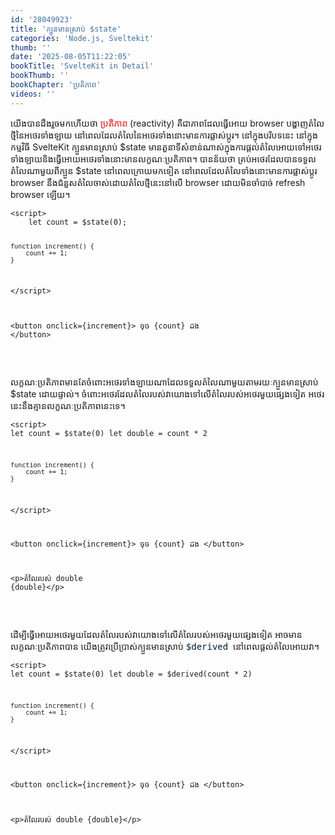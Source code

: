 ```yaml
---
id: '28049923'
title: 'ក្បួន​មាន​ស្រាប់ $state'
categories: 'Node.js, Sveltekit'
thumb: ''
date: '2025-08-05T11:22:05'
bookTitle: 'SvelteKit in Detail'
bookThumb: ''
bookChapter: 'ប្រតិភាព'
videos: ''
---
```

<p>យើង​បាន​ដឹង​រួច​មក​ហើយ​ថា <span style="color:hsl(0,75%,60%);"><strong>ប្រតិភាព</strong></span> (reactivity) គឺ​ជា​ភាព​ដែល​ធ្វើ​អោយ browser បង្ហាញ​តំលៃ​ថ្មី​នៃ​អថេរ​ទាំងឡាយ នៅ​ពេល​ដែល​តំលៃ​នៃ​អថេរ​ទាំងនោះ​​មាន​ការផ្លាស់ប្តូរ​។ នៅ​ក្នុង​បរិបទ​នេះ នៅ​ក្នុង​កម្មវិធី SvelteKit ក្បួន​មាន​ស្រាប់ $state មាន​តួនាទី​សំខាន់​ណាស់​ក្នុង​ការ​ផ្តល់​តំលៃ​អោយ​ទៅ​អថេរ​ទាំងឡាយ​និង​ធ្វើ​អោយ​​​អថេរ​ទាំងនោះ​មាន​លក្ខណៈ​ប្រតិភាព​។ បាន​ន័យ​ថា​ គ្រប់​អថេរ​ដែល​បាន​ទទួល​តំលៃ​ណា​មួយពី​ក្បួន $state​ នៅ​ពេលក្រោយ​មក​ទៀត នៅ​ពេល​ដែល​តំលៃ​ទាំងនោះ​មាន​ការផ្លាស់​ប្តូរ browser នឹងជំនួស​តំលៃ​ចាស់​ដោយ​តំលៃ​ថ្មី​នេះ​នៅ​លើ​ browser ដោយ​មិន​ចាំបាច់ refresh browser ឡើយ​។</p><pre><code class="language-html">&lt;script&gt;
    let count = $state(0);
 
    function increment() {
        count += 1;
    }
&lt;/script&gt;
 
&lt;button onclick={increment}&gt;
    ចុច {count} ដង
&lt;/button&gt;</code></pre><p>&nbsp;</p><p>លក្ខណៈ​ប្រតិភាព​មាន​តែ​ចំពោះ​អថេរ​ទាំងឡាយ​ណា​ដែល​ទទួល​តំលៃ​ណា​មួយ​តាម​រយៈ​ក្បួន​មាន​ស្រាប់ $state ​ដោយ​ផ្ទាល់​។ ចំពោះ​អថេរ​ដែល​តំលៃ​របស់​វា​យោង​ទៅ​លើ​​តំលៃ​របស់​អថេរ​មួយ​ផ្សេង​ទៀត អថេរ​​នេះ​​នឹង​គ្មាន​លក្ខណៈ​ប្រតិភាព​នេះ​ទេ​។</p><pre><code class="language-html">&lt;script&gt;
    let count = $state(0)
    let double = count * 2
 
    function increment() {
        count += 1;
    }
&lt;/script&gt;
 
&lt;button onclick={increment}&gt;
    ចុច {count} ដង
&lt;/button&gt;
 
&lt;p&gt;​​​​​​​​​​តំលៃរបស់ double {double}&lt;/p&gt;</code></pre><p>&nbsp;</p><p>ដើម្បី​ធ្វើ​អោយ​អថេរ​មួយ ​ដែល​តំលៃ​របស់​វា​យោង​ទៅ​លើ​តំលៃ​របស់​អថេរ​មួយ​ផ្សេង​ទៀត អាចមាន​លក្ខណៈ​ប្រតិភាព​បាន យើង​ត្រូវ​ប្រើ​ប្រាស់​ក្បួន​មាន​ស្រាប់ <span style="background-color:rgba(245,248,255,0.5);color:rgb(0,29,53);font-family:monospace;font-size:14px;">$derived</span> &nbsp;នៅ​ពេល​ផ្តល់​តំលៃ​អោយ​វា​។</p><pre><code class="language-html">&lt;script&gt;
    let count = $state(0)
    let double = $derived(count * 2)
 
    function increment() {
        count += 1;
    }
&lt;/script&gt;
 
&lt;button onclick={increment}&gt;
    ចុច {count} ដង
&lt;/button&gt;
 
&lt;p&gt;​​​​​​​​​​តំលៃរបស់ double {double}&lt;/p&gt;</code></pre>